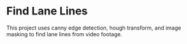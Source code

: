 # Find Lane Lines
This project uses canny edge detection, hough transform, and image masking to find lane lines from video footage. 


